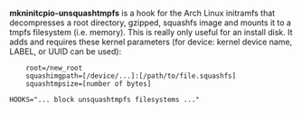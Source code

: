**mkninitcpio-unsquashtmpfs** is a hook for the Arch Linux initramfs that decompresses a root directory, gzipped, squashfs image and mounts it to a tmpfs filesystem (i.e. memory).  This is really only useful for an install disk.  It adds and requires these kernel parameters (for device: kernel device name, LABEL, or UUID can be used):

        root=/new_root
        squashimgpath=[/device/...]:[/path/to/file.squashfs]
        squashtmpsize=[number of bytes]

`HOOKS="... block unsquashtmpfs filesystems ..."`
